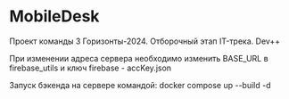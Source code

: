# MobileDesk

Проект команды 3 
Горизонты-2024. Отборочный этап IT-трека. Dev++

При изменении адреса сервера необходимо изменить BASE_URL в firebase_utils и ключ firebase - accKey.json

Запуск бэкенда на сервере командой:
  docker compose up --build -d   
